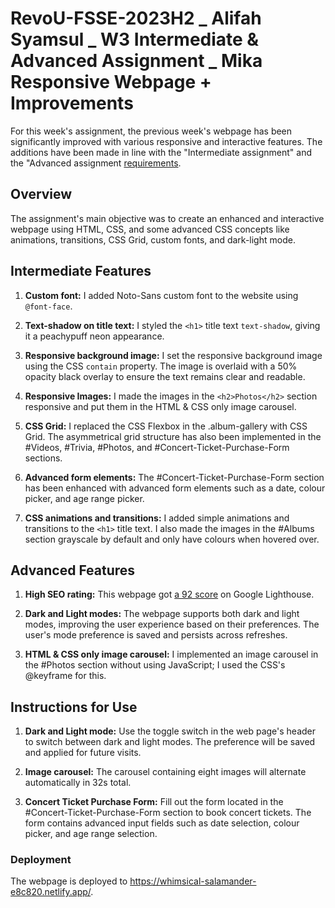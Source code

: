 # RevoU-FSSE-2023H2 _ Alifah Syamsul _ W3 Intermediate & Advanced Assignment _ Mika Responsive Webpage + Improvements

For this week's assignment, the previous week's webpage has been significantly improved with various responsive and interactive features. The additions have been made in line with the "Intermediate assignment" and the "Advanced assignment [requirements](https://docs.google.com/document/d/1gwIOahWejfvNr1Gf-6D1wkMb1ZozCbiXPKZHS_NYU-Y/edit?usp=sharing).

## Overview

The assignment's main objective was to create an enhanced and interactive webpage using HTML, CSS, and some advanced CSS concepts like animations, transitions, CSS Grid, custom fonts, and dark-light mode.

## Intermediate Features

1. **Custom font:** I added Noto-Sans custom font to the website using `@font-face`. 

2. **Text-shadow on title text:** I styled the `<h1>` title text `text-shadow`, giving it a peachypuff neon appearance.

3. **Responsive background image:** I set the responsive background image using the CSS `contain` property. The image is overlaid with a 50% opacity black overlay to ensure the text remains clear and readable.

4. **Responsive Images:** I made the images in the `<h2>Photos</h2>` section responsive and put them in the HTML & CSS only image carousel.

5. **CSS Grid:** I replaced the CSS Flexbox in the .album-gallery with CSS Grid. The asymmetrical grid structure has also been implemented in the #Videos, #Trivia, #Photos, and #Concert-Ticket-Purchase-Form sections.

6. **Advanced form elements:** The #Concert-Ticket-Purchase-Form section has been enhanced with advanced form elements such as a date, colour picker, and age range picker.

7. **CSS animations and transitions:** I added simple animations and transitions to the `<h1>` title text. I also made the images in the #Albums section grayscale by default and only have colours when hovered over.

## Advanced Features

1. **High SEO rating:** This webpage got [a 92 score](https://googlechrome.github.io/lighthouse/viewer/?psiurl=https%3A%2F%2Fwhimsical-salamander-e8c820.netlify.app%2F&strategy=mobile&category=performance&category=accessibility&category=best-practices&category=seo&category=pwa&utm_source=lh-chrome-ext) on Google Lighthouse.

2. **Dark and Light modes:** The webpage supports both dark and light modes, improving the user experience based on their preferences. The user's mode preference is saved and persists across refreshes.

3. **HTML & CSS only image carousel:** I implemented an image carousel  in the #Photos section without using JavaScript; I used the CSS's @keyframe for this.

## Instructions for Use

1. **Dark and Light mode:** Use the toggle switch in the web page's header to switch between dark and light modes. The preference will be saved and applied for future visits.

2. **Image carousel:** The carousel containing eight images will alternate automatically in 32s total.

3. **Concert Ticket Purchase Form:** Fill out the form located in the #Concert-Ticket-Purchase-Form section to book concert tickets. The form contains advanced input fields such as date selection, colour picker, and age range selection.

### Deployment

The webpage is deployed to https://whimsical-salamander-e8c820.netlify.app/.
